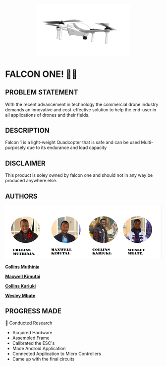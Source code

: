 <p align="center">
<img align="centre" width="300" src="Spec.md/drone.gif" alt="Drone GIF" />
<p>

# FALCON ONE! :helicopter::dash:

## PROBLEM STATEMENT

With the recent advancement in technology the commercial drone industry demands an innovative and cost-effective solution to help the end-user in all applications of drones and their fields. 

## DESCRIPTION

Falcon 1 is a light-weight Quadcopter that is safe and can be used Multi-purposely due to its endurance and load capacity

## DISCLAIMER

This product is soley owned by falcon one and should not in any way be produced anywhere else.

## AUTHORS

<p align="center">
<img align="centre" src="Spec.md/Disp1.png" alt="Images of creators" />
<p>

**[Collins Muthinja](https://github.com/Magz8984)**

**[Maxwell Kimutai](https://github.com/maxwellkimutai)**

**[Collins Kariuki](https://github.com/zecollokaris)**

**[Wesley Mbate](https://github.com/Wess58)**


## PROGRESS MADE

:pushpin: Conducted Research
- Acquired Hardware
- Assembled Frame
- Calibrated the ESC's
- Made Android Application
- Connected Application to Micro Controllers
- Came up with the final circuits

